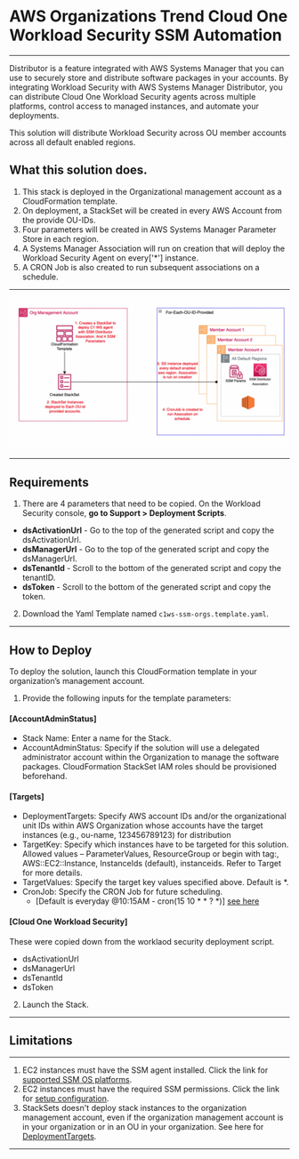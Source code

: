 # AWS Organizations Trend Cloud One Workload Security SSM Automation
---

Distributor is a feature integrated with AWS Systems Manager that you can use to securely store and distribute software packages in your accounts. 
By integrating Workload Security with AWS Systems Manager Distributor, you can distribute Cloud One Workload Security agents across multiple platforms, control access to managed instances, and automate your deployments.

This solution will distribute Workload Security across OU member accounts across all default enabled regions.

## What this solution does.

1. This stack is deployed in the Organizational management account as a CloudFormation template.
2. On deployment, a StackSet will be created in every AWS Account from the provide OU-IDs.
3. Four parameters will be created in AWS Systems Manager Parameter Store in each region.
4. A Systems Manager Association will run on creation that will deploy the Workload Security Agent on every['*'] instance.
5. A CRON Job is also created to run subsequent associations on a schedule.

---

![architecture](org-img.jpg)

---

## Requirements

1. There are 4 parameters that need to be copied. On the Workload Security console, **go to Support > Deployment Scripts**.
  - **dsActivationUrl** -	Go to the top of the generated script and copy the dsActivationUrl.
  - **dsManagerUrl** - Go to the top of the generated script and copy the dsManagerUrl.
  - **dsTenantId** - Scroll to the bottom of the generated script and copy the tenantID.
  - **dsToken** - Scroll to the bottom of the generated script and copy the token.

2. Download the Yaml Template named ```c1ws-ssm-orgs.template.yaml```.

---

## How to Deploy

To deploy the solution, launch this CloudFormation template in your organization’s management account.

1. Provide the following inputs for the template parameters:

#### [AccountAdminStatus]
  - Stack Name: Enter a name for the Stack.
  - AccountAdminStatus: Specify if the solution will use a delegated administrator account within the Organization to manage the software packages. CloudFormation StackSet IAM roles should be provisioned beforehand.

#### [Targets]
  - DeploymentTargets: Specify AWS account IDs and/or the organizational unit IDs within AWS Organization whose accounts have the target instances (e.g., ou-name, 123456789123) for distribution
  - TargetKey: Specify which instances have to be targeted for this solution. Allowed values – ParameterValues, ResourceGroup or begin with tag:, AWS::EC2::Instance, InstanceIds (default), instanceids. Refer to Target for more details.
  - TargetValues: Specify the target key values specified above. Default is *.
  - CronJob: Specify the CRON Job for future scheduling. 
    - [Default is everyday @10:15AM - cron(15 10 * * ? *)] [see here](https://docs.aws.amazon.com/lambda/latest/dg/services-cloudwatchevents-expressions.html)
#### [Cloud One Workload Security]
These were copied down from the worklaod security deployment script.
  - dsActivationUrl
  - dsManagerUrl 	
  - dsTenantId
  - dsToken

2. Launch the Stack.

---

## Limitations
---
1. EC2 instances must have the SSM agent installed. Click the link for [supported SSM OS platforms](https://docs.aws.amazon.com/systems-manager/latest/userguide/prereqs-operating-systems.html).
2. EC2 instances must have the required SSM permissions. Click the link for [setup configuration](https://docs.aws.amazon.com/systems-manager/latest/userguide/setup-instance-permissions.html).
3. StackSets doesn't deploy stack instances to the organization management account, even if the organization management account is in your organization or in an OU in your organization. See here for [DeploymentTargets](https://docs.aws.amazon.com/AWSCloudFormation/latest/APIReference/API_DeploymentTargets.html).


---


